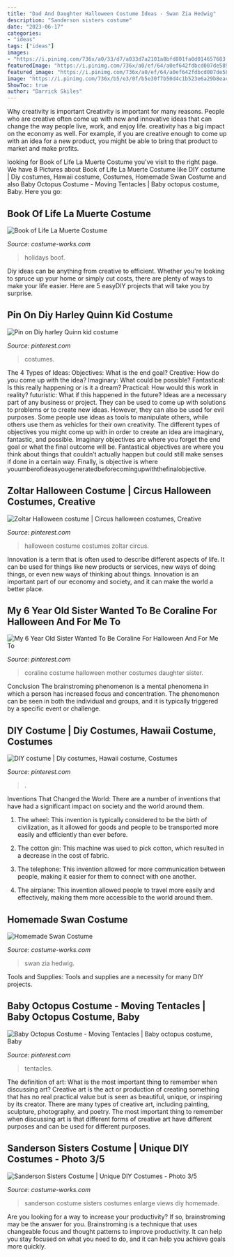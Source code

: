 ```yaml
---
title: "Dad And Daughter Halloween Costume Ideas - Swan Zia Hedwig"
description: "Sanderson sisters costume"
date: "2023-06-17"
categories:
- "ideas"
tags: ["ideas"]
images:
- "https://i.pinimg.com/736x/a0/33/d7/a033d7a2101a8bfd801fa0d014657683.jpg"
featuredImage: "https://i.pinimg.com/736x/a0/ef/64/a0ef642fdbcd007de589bd27d187cb58.jpg"
featured_image: "https://i.pinimg.com/736x/a0/ef/64/a0ef642fdbcd007de589bd27d187cb58.jpg"
image: "https://i.pinimg.com/736x/b5/e3/0f/b5e30f7b50d4c1b523e6a29b8eaccd13--harley-quinn.jpg"
ShowToc: true
author: "Darrick Skiles"
---
```



Why creativity is important
Creativity is important for many reasons. People who are creative often come up with new and innovative ideas that can change the way people live, work, and enjoy life. creativity has a big impact on the economy as well. For example, if you are creative enough to come up with an idea for a new product, you might be able to bring that product to market and make profits.

	

		
looking for Book of Life La Muerte Costume you've visit to the right page. We have 8 Pictures about Book of Life La Muerte Costume like DIY costume | Diy costumes, Hawaii costume, Costumes, Homemade Swan Costume and also Baby Octopus Costume - Moving Tentacles | Baby octopus costume, Baby. Here you go:
		
    
## Book Of Life La Muerte Costume

<img loading=lazy src="https://photos.costume-works.com/full/book_of_life_la_muerte7.jpg" onerror="this.onerror=null;this.src='https://tse3.mm.bing.net/th?id=OIP.fUvEf-3UfRvY4CN5wKQR6AHaKZ&amp;pid=15.1';" alt="Book of Life La Muerte Costume">

_Source: costume-works.com_

>holidays boof. 

	

Diy ideas can be anything from creative to efficient. Whether you're looking to spruce up your home or simply cut costs, there are plenty of ways to make your life easier. Here are 5 easyDIY projects that will take you by surprise.

    
## Pin On Diy Harley Quinn Kid Costume

<img loading=lazy src="https://i.pinimg.com/736x/b5/e3/0f/b5e30f7b50d4c1b523e6a29b8eaccd13--harley-quinn.jpg" onerror="this.onerror=null;this.src='https://tse1.mm.bing.net/th?id=OIP.dbadnZKiqSoqV9PjwOk1tgHaJ3&amp;pid=15.1';" alt="Pin on Diy harley Quinn kid costume">

_Source: pinterest.com_

>costumes. 

	

The 4 Types of Ideas: Objectives: What is the end goal? Creative: How do you come up with the idea? Imaginary: What could be possible? Fantastical: Is this really happening or is it a dream? Practical: How would this work in reality? futuristic: What if this happened in the future?
Ideas are a necessary part of any business or project. They can be used to come up with solutions to problems or to create new ideas. However, they can also be used for evil purposes. Some people use ideas as tools to manipulate others, while others use them as vehicles for their own creativity. 
The different types of objectives you might come up with in order to create an idea are imaginary, fantastic, and possible. Imaginary objectives are where you forget the end goal or what the final outcome will be. Fantastical objectives are where you think about things that couldn’t actually happen but could still make senses if done in a certain way. Finally, is objective is where youumberofideasyougeneratedbeforecomingupwiththefinalobjective.

    
## Zoltar Halloween Costume | Circus Halloween Costumes, Creative

<img loading=lazy src="https://i.pinimg.com/736x/98/32/03/98320397c220e3d7df761997284805c1--costume-ideas-halloween-costumes.jpg" onerror="this.onerror=null;this.src='https://tse3.mm.bing.net/th?id=OIP.HZTrS3XQ0KuCQI6eQL_stwDYEg&amp;pid=15.1';" alt="Zoltar Halloween costume | Circus halloween costumes, Creative">

_Source: pinterest.com_

>halloween costume costumes zoltar circus. 

	

Innovation is a term that is often used to describe different aspects of life. It can be used for things like new products or services, new ways of doing things, or even new ways of thinking about things. Innovation is an important part of our economy and society, and it can make the world a better place.

    
## My 6 Year Old Sister Wanted To Be Coraline For Halloween And For Me To

<img loading=lazy src="https://i.pinimg.com/736x/a0/33/d7/a033d7a2101a8bfd801fa0d014657683.jpg" onerror="this.onerror=null;this.src='https://tse2.mm.bing.net/th?id=OIP.zu8CNiKlmE3W8J3TMnTK2gHaJ3&amp;pid=15.1';" alt="My 6 Year Old Sister Wanted To Be Coraline For Halloween And For Me To">

_Source: pinterest.com_

>coraline costume halloween mother costumes daughter sister. 

	

Conclusion
The brainstroming phenomenon is a mental phenomena in which a person has increased focus and concentration. The phenomenon can be seen in both the individual and groups, and it is typically triggered by a specific event or challenge.

    
## DIY Costume | Diy Costumes, Hawaii Costume, Costumes

<img loading=lazy src="https://i.pinimg.com/736x/a0/ef/64/a0ef642fdbcd007de589bd27d187cb58.jpg" onerror="this.onerror=null;this.src='https://tse2.mm.bing.net/th?id=OIP._LMIOuGBrAdUYwdZBC-Y8AHaJ3&amp;pid=15.1';" alt="DIY costume | Diy costumes, Hawaii costume, Costumes">

_Source: pinterest.com_

>. 

	

Inventions That Changed the World: There are a number of inventions that have had a significant impact on society and the world around them.
1. The wheel: This invention is typically considered to be the birth of civilization, as it allowed for goods and people to be transported more easily and efficiently than ever before.
2. The cotton gin: This machine was used to pick cotton, which resulted in a decrease in the cost of fabric.

3. The telephone: This invention allowed for more communication between people, making it easier for them to connect with one another.

4. The airplane: This invention allowed people to travel more easily and effectively, making them more accessible to the world around them.

    
## Homemade Swan Costume

<img loading=lazy src="https://photos.costume-works.com/full/swan1.jpg" onerror="this.onerror=null;this.src='https://tse1.mm.bing.net/th?id=OIP.038vfJCkO743XCgQbmV2nAHaLq&amp;pid=15.1';" alt="Homemade Swan Costume">

_Source: costume-works.com_

>swan zia hedwig. 

	

Tools and Supplies:
Tools and supplies are a necessity for many DIY projects.

    
## Baby Octopus Costume - Moving Tentacles | Baby Octopus Costume, Baby

<img loading=lazy src="https://i.pinimg.com/736x/ea/85/ac/ea85ac8fc1591419343125b7ee5b2d36.jpg" onerror="this.onerror=null;this.src='https://tse1.mm.bing.net/th?id=OIP.MmGa89ZOHDPdnIaUVfbj5AAAAA&amp;pid=15.1';" alt="Baby Octopus Costume - Moving Tentacles | Baby octopus costume, Baby">

_Source: pinterest.com_

>tentacles. 

	

The definition of art: What is the most important thing to remember when discussing art?
Creative art is the act or production of creating something that has no real practical value but is seen as beautiful, unique, or inspiring by its creator. There are many types of creative art, including painting, sculpture, photography, and poetry. The most important thing to remember when discussing art is that different forms of creative art have different purposes and can be used for different purposes.

    
## Sanderson Sisters Costume | Unique DIY Costumes - Photo 3/5

<img loading=lazy src="https://photos.costume-works.com/full/sanderson_sisters33.jpg" onerror="this.onerror=null;this.src='https://tse3.mm.bing.net/th?id=OIP.gsB6dTn-2jNGEeU45twXwAHaJ3&amp;pid=15.1';" alt="Sanderson Sisters Costume | Unique DIY Costumes - Photo 3/5">

_Source: costume-works.com_

>sanderson costume sisters costumes enlarge views diy homemade. 

	

Are you looking for a way to increase your productivity? If so, brainstroming may be the answer for you. Brainstroming is a technique that uses changeable focus and thought patterns to improve productivity. It can help you stay focused on what you need to do, and it can help you achieve goals more quickly.

